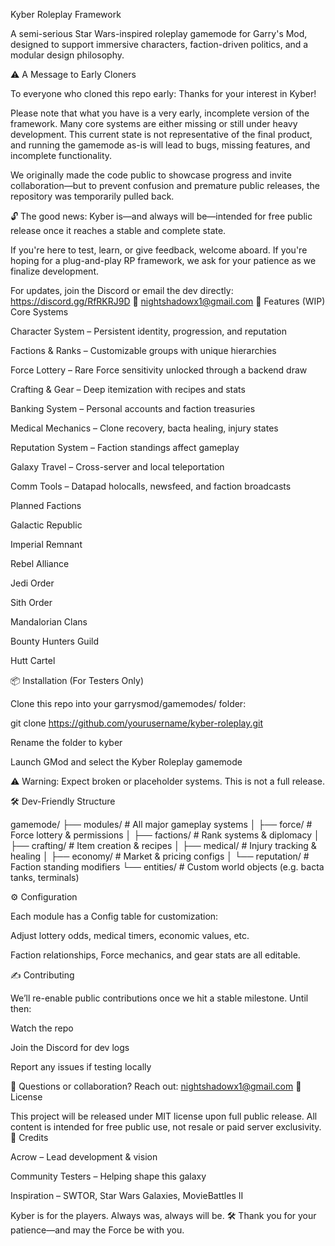Kyber Roleplay Framework

A semi-serious Star Wars-inspired roleplay gamemode for Garry's Mod, designed to support immersive characters, faction-driven politics, and a modular design philosophy.

⚠️ A Message to Early Cloners

To everyone who cloned this repo early: Thanks for your interest in Kyber!

Please note that what you have is a very early, incomplete version of the framework. Many core systems are either missing or still under heavy development. This current state is not representative of the final product, and running the gamemode as-is will lead to bugs, missing features, and incomplete functionality.

We originally made the code public to showcase progress and invite collaboration—but to prevent confusion and premature public releases, the repository was temporarily pulled back.

🔓 The good news: Kyber is—and always will be—intended for free public release once it reaches a stable and complete state.

If you're here to test, learn, or give feedback, welcome aboard. If you're hoping for a plug-and-play RP framework, we ask for your patience as we finalize development.

For updates, join the Discord or email the dev directly: https://discord.gg/RfRKRJ9D 📧 nightshadowx1@gmail.com 🔧 Features (WIP) Core Systems

Character System – Persistent identity, progression, and reputation

Factions & Ranks – Customizable groups with unique hierarchies

Force Lottery – Rare Force sensitivity unlocked through a backend draw

Crafting & Gear – Deep itemization with recipes and stats

Banking System – Personal accounts and faction treasuries

Medical Mechanics – Clone recovery, bacta healing, injury states

Reputation System – Faction standings affect gameplay

Galaxy Travel – Cross-server and local teleportation

Comm Tools – Datapad holocalls, newsfeed, and faction broadcasts

Planned Factions

Galactic Republic

Imperial Remnant

Rebel Alliance

Jedi Order

Sith Order

Mandalorian Clans

Bounty Hunters Guild

Hutt Cartel

📦 Installation (For Testers Only)

Clone this repo into your garrysmod/gamemodes/ folder:

git clone https://github.com/yourusername/kyber-roleplay.git

Rename the folder to kyber

Launch GMod and select the Kyber Roleplay gamemode

⚠️ Warning: Expect broken or placeholder systems. This is not a full release.

🛠️ Dev-Friendly Structure

gamemode/ ├── modules/ # All major gameplay systems │ ├── force/ # Force lottery & permissions │ ├── factions/ # Rank systems & diplomacy │ ├── crafting/ # Item creation & recipes │ ├── medical/ # Injury tracking & healing │ ├── economy/ # Market & pricing configs │ └── reputation/ # Faction standing modifiers └── entities/ # Custom world objects (e.g. bacta tanks, terminals)

⚙️ Configuration

Each module has a Config table for customization:

Adjust lottery odds, medical timers, economic values, etc.

Faction relationships, Force mechanics, and gear stats are all editable.

✍️ Contributing

We’ll re-enable public contributions once we hit a stable milestone. Until then:

Watch the repo

Join the Discord for dev logs

Report any issues if testing locally

📧 Questions or collaboration? Reach out: nightshadowx1@gmail.com 📜 License

This project will be released under MIT license upon full public release. All content is intended for free public use, not resale or paid server exclusivity. 🙏 Credits

Acrow – Lead development & vision

Community Testers – Helping shape this galaxy

Inspiration – SWTOR, Star Wars Galaxies, MovieBattles II

Kyber is for the players. Always was, always will be. 🛠️ Thank you for your patience—and may the Force be with you.
